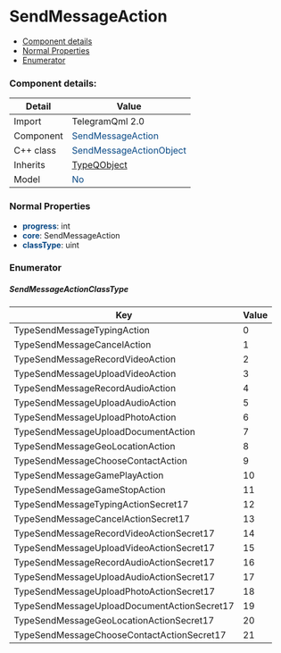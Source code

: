 # SendMessageAction

 * [Component details](#component-details)
 * [Normal Properties](#normal-properties)
 * [Enumerator](#enumerator)


### Component details:

|Detail|Value|
|------|-----|
|Import|TelegramQml 2.0|
|Component|<font color='#074885'>SendMessageAction</font>|
|C++ class|<font color='#074885'>SendMessageActionObject</font>|
|Inherits|<font color='#074885'>[TypeQObject](typeqobject.md)</font>|
|Model|<font color='#074885'>No</font>|



### Normal Properties

* <font color='#074885'><b>progress</b></font>: int
* <font color='#074885'><b>core</b></font>: SendMessageAction
* <font color='#074885'><b>classType</b></font>: uint




### Enumerator


##### SendMessageActionClassType

|Key|Value|
|---|-----|
|TypeSendMessageTypingAction|0|
|TypeSendMessageCancelAction|1|
|TypeSendMessageRecordVideoAction|2|
|TypeSendMessageUploadVideoAction|3|
|TypeSendMessageRecordAudioAction|4|
|TypeSendMessageUploadAudioAction|5|
|TypeSendMessageUploadPhotoAction|6|
|TypeSendMessageUploadDocumentAction|7|
|TypeSendMessageGeoLocationAction|8|
|TypeSendMessageChooseContactAction|9|
|TypeSendMessageGamePlayAction|10|
|TypeSendMessageGameStopAction|11|
|TypeSendMessageTypingActionSecret17|12|
|TypeSendMessageCancelActionSecret17|13|
|TypeSendMessageRecordVideoActionSecret17|14|
|TypeSendMessageUploadVideoActionSecret17|15|
|TypeSendMessageRecordAudioActionSecret17|16|
|TypeSendMessageUploadAudioActionSecret17|17|
|TypeSendMessageUploadPhotoActionSecret17|18|
|TypeSendMessageUploadDocumentActionSecret17|19|
|TypeSendMessageGeoLocationActionSecret17|20|
|TypeSendMessageChooseContactActionSecret17|21|

